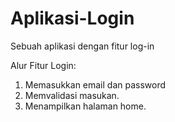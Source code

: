 # Aplikasi-Login
Sebuah aplikasi dengan fitur log-in

Alur Fitur Login:
1. Memasukkan email dan password
2. Memvalidasi masukan.
3. Menampilkan halaman home.
